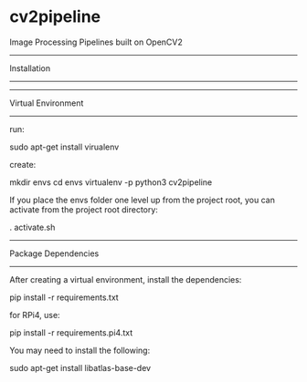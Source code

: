 # cv2pipeline
Image Processing Pipelines built on OpenCV2

____________
Installation
____________

___________________
Virtual Environment
___________________

run:

  sudo apt-get install virualenv

create:

  mkdir envs
  cd envs
  virtualenv -p python3 cv2pipeline

If you place the envs folder one level up from the project root,
you can activate from the project root directory:

  . activate.sh

________
Package Dependencies
________

After creating a virtual environment, install the dependencies:

pip install -r requirements.txt

for RPi4, use:

pip install -r requirements.pi4.txt

You may need to install the following:

sudo apt-get install libatlas-base-dev
